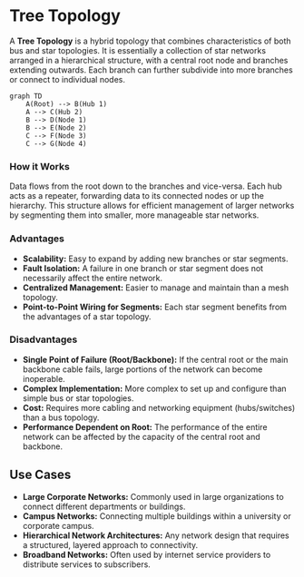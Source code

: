 # Tree Topology



A **Tree Topology** is a hybrid topology that combines characteristics of both bus and star topologies. It is essentially a collection of star networks arranged in a hierarchical structure, with a central root node and branches extending outwards. Each branch can further subdivide into more branches or connect to individual nodes.

```mermaid
graph TD
    A(Root) --> B(Hub 1)
    A --> C(Hub 2)
    B --> D(Node 1)
    B --> E(Node 2)
    C --> F(Node 3)
    C --> G(Node 4)
```

### How it Works

Data flows from the root down to the branches and vice-versa. Each hub acts as a repeater, forwarding data to its connected nodes or up the hierarchy. This structure allows for efficient management of larger networks by segmenting them into smaller, more manageable star networks.

### Advantages

-   **Scalability:** Easy to expand by adding new branches or star segments.
-   **Fault Isolation:** A failure in one branch or star segment does not necessarily affect the entire network.
-   **Centralized Management:** Easier to manage and maintain than a mesh topology.
-   **Point-to-Point Wiring for Segments:** Each star segment benefits from the advantages of a star topology.

### Disadvantages

-   **Single Point of Failure (Root/Backbone):** If the central root or the main backbone cable fails, large portions of the network can become inoperable.
-   **Complex Implementation:** More complex to set up and configure than simple bus or star topologies.
-   **Cost:** Requires more cabling and networking equipment (hubs/switches) than a bus topology.
-   **Performance Dependent on Root:** The performance of the entire network can be affected by the capacity of the central root and backbone.

## Use Cases

-   **Large Corporate Networks:** Commonly used in large organizations to connect different departments or buildings.
-   **Campus Networks:** Connecting multiple buildings within a university or corporate campus.
-   **Hierarchical Network Architectures:** Any network design that requires a structured, layered approach to connectivity.
-   **Broadband Networks:** Often used by internet service providers to distribute services to subscribers.
